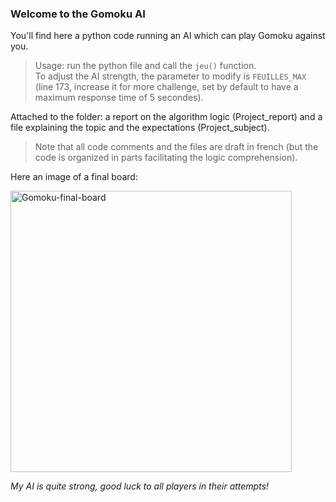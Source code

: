 ### Welcome to the Gomoku AI  
  
You'll find here a python code running an AI which can play Gomoku against you.  
> Usage: run the python file and call the `jeu()` function.  
> To adjust the AI strength, the parameter to modify is `FEUILLES_MAX` (line 173, increase it for more challenge, set by default to have a maximum response time of 5 secondes).  

Attached to the folder: a report on the algorithm logic (Project_report) and a file explaining the topic and the expectations (Project_subject).  
> Note that all code comments and the files are draft in french (but the code is organized in parts facilitating the logic comprehension).  

Here an image of a final board:  

<img src="https://i.ibb.co/g3V04kG/Gomoku-final-board.png" alt="Gomoku-final-board" border="0" width="450">

*My AI is quite strong, good luck to all players in their attempts!*  
